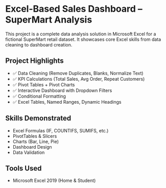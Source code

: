# Excel-Based Sales Dashboard – SuperMart Analysis

This project is a complete data analysis solution in Microsoft Excel for a fictional SuperMart retail dataset. It showcases core Excel skills from data cleaning to dashboard creation.

## Project Highlights

- ✅ Data Cleaning (Remove Duplicates, Blanks, Normalize Text)
- ✅ KPI Calculations (Total Sales, Avg Order, Repeat Customers)
- ✅ Pivot Tables + Pivot Charts
- ✅ Interactive Dashboard with Dropdown Filters
- ✅ Conditional Formatting
- ✅ Excel Tables, Named Ranges, Dynamic Headings

## Skills Demonstrated

- Excel Formulas (IF, COUNTIFS, SUMIFS, etc.)
- PivotTables & Slicers
- Charts (Bar, Line, Pie)
- Dashboard Design
- Data Validation

## Tools Used

- Microsoft Excel 2019 (Home & Student)

